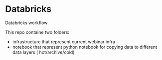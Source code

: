 # Databricks
Databricks workflow

This repo containe two folders:

- infrastructure that represent current webinar infra
- notebook that represent python notebook for copying data to different data layers ( hot/archive/cold)
